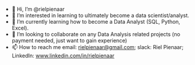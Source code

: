 - 👋 Hi, I’m @rielpienaar
- 👀 I’m interested in learning to ultimately become a data scientist/analyst.
- 🌱 I’m currently learning how to become a Data Analyst (SQL, Python, Excel).
- 💞️ I’m looking to collaborate on any Data Analysis related projects (no payment needed, just want to gain experience)
- 📫 How to reach me email: rielpienaar@gmail.com; slack: Riel Pienaar; LinkedIn: www.linkedin.com/in/rielpienaar

